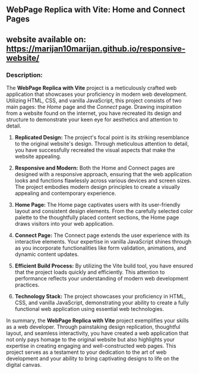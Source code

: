 ## WebPage Replica with Vite: Home and Connect Pages
## website available on: https://marijan10marijan.github.io/responsive-website/

### Description:

The **WebPage Replica with Vite** project is a meticulously crafted web application that showcases your proficiency in modern web development. Utilizing HTML, CSS, and vanilla JavaScript, this project consists of two main pages: the *Home* page and the *Connect* page. Drawing inspiration from a website found on the internet, you have recreated its design and structure to demonstrate your keen eye for aesthetics and attention to detail.


1. **Replicated Design:** The project's focal point is its striking resemblance to the original website's design. Through meticulous attention to detail, you have successfully recreated the visual aspects that make the website appealing.

2. **Responsive and Modern:** Both the Home and Connect pages are designed with a responsive approach, ensuring that the web application looks and functions flawlessly across various devices and screen sizes. The project embodies modern design principles to create a visually appealing and contemporary experience.

3. **Home Page:** The Home page captivates users with its user-friendly layout and consistent design elements. From the carefully selected color palette to the thoughtfully placed content sections, the Home page draws visitors into your web application.

4. **Connect Page:** The Connect page extends the user experience with its interactive elements. Your expertise in vanilla JavaScript shines through as you incorporate functionalities like form validation, animations, and dynamic content updates.

5. **Efficient Build Process:** By utilizing the Vite build tool, you have ensured that the project loads quickly and efficiently. This attention to performance reflects your understanding of modern web development practices.

6. **Technology Stack:** The project showcases your proficiency in HTML, CSS, and vanilla JavaScript, demonstrating your ability to create a fully functional web application using essential web technologies.

In summary, the **WebPage Replica with Vite** project exemplifies your skills as a web developer. Through painstaking design replication, thoughtful layout, and seamless interactivity, you have created a web application that not only pays homage to the original website but also highlights your expertise in creating engaging and well-constructed web pages. This project serves as a testament to your dedication to the art of web development and your ability to bring captivating designs to life on the digital canvas.

